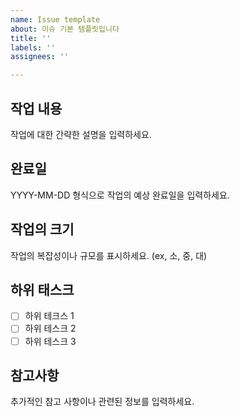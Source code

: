 ```yaml
---
name: Issue template
about: 이슈 기본 템플릿입니다
title: ''
labels: ''
assignees: ''

---
```


## 작업 내용
작업에 대한 간략한 설명을 입력하세요.

## 완료일
YYYY-MM-DD 형식으로 작업의 예상 완료일을 입력하세요.

## 작업의 크기
작업의 복잡성이나 규모를 표시하세요. (ex, 소, 중, 대)

## 하위 태스크

- [ ] 하위 테크스 1
- [ ] 하위 테스크 2
- [ ] 하위 테스크 3

## 참고사항
추가적인 참고 사항이나 관련된 정보를 입력하세요.
